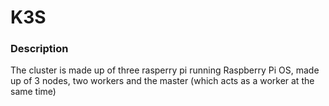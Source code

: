 # K3S
### Description
The cluster is made up of three rasperry pi running Raspberry Pi OS, made up of 3 nodes, two workers and the master (which acts as a worker at the same time)